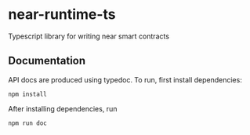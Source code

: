 # near-runtime-ts
Typescript library for writing near smart contracts

## Documentation

API docs are produced using typedoc. To run, first install dependencies:

```
npm install
```

After installing dependencies, run

```
npm run doc
```
